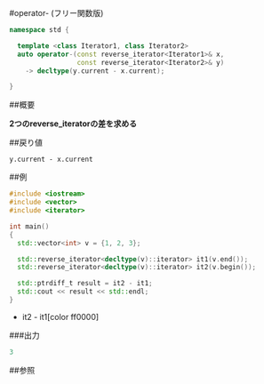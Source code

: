 #operator- (フリー関数版)
```cpp
namespace std {

  template <class Iterator1, class Iterator2>
  auto operator-(const reverse_iterator<Iterator1>& x,
                 const reverse_iterator<Iterator2>& y)
    -> decltype(y.current - x.current);

}
```

##概要

<b>2つのreverse_iteratorの差を求める</b>


##戻り値

`y.current - x.current`

##例

```cpp
#include <iostream>
#include <vector>
#include <iterator>

int main()
{
  std::vector<int> v = {1, 2, 3};

  std::reverse_iterator<decltype(v)::iterator> it1(v.end());
  std::reverse_iterator<decltype(v)::iterator> it2(v.begin());

  std::ptrdiff_t result = it2 - it1;
  std::cout << result << std::endl;
}
```
* it2 - it1[color ff0000]

###出力

```cpp
3
```

##参照


